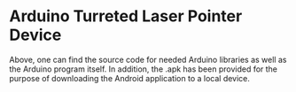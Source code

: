Arduino Turreted Laser Pointer Device
=========================================================================
Above, one can find the source code for needed Arduino libraries as well as the Arduino program itself. In addition, the .apk has been provided for the purpose of downloading the Android application to a local device.
